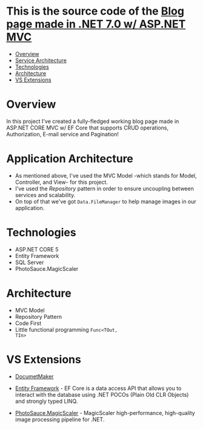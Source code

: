 # This is the source code of the [Blog page made in .NET 7.0 w/ ASP.NET MVC](https://github.com/Neon021/MyBlog)


- [Overview](#overview)
- [Service Architecture](#service-architecture)
- [Technologies](#technologies)
- [Architecture](#architecture)
- [VS Extensions](#vscode-extensions)


# Overview

<p>In this project I've created a fully-fledged working blog page made in ASP.NET CORE MVC w/ EF Core that supports CRUD operations, Authorization, E-mail service and Pagination!</p>

# Application Architecture
- As mentioned above, I've used the MVC Model -which stands for Model, Controller, and View- for this project.
- I've used the *Repository* pattern in order to ensure uncoupling between services and scalability.
- On top of that we've got <code>Data.FileManager</code> to help manage images in our application.

# Technologies
- ASP.NET CORE 5
- Entity Framework
- SQL Server
- PhotoSauce.MagicScaler

# Architecture
- MVC Model
- Repository Pattern
- Code First 
- Little functional programming <code>Func<TOut, TIn></code>


# VS Extensions
- [DocumetMaker](https://github.com/PaoloCattaneo92/DocumentMaker)

- [Entity Framework](https://github.com/dotnet/ef6) - EF Core is a data access API that allows you to interact with the database using .NET POCOs (Plain Old CLR Objects) and strongly typed LINQ.

- [PhotoSauce.MagicScaler](https://github.com/saucecontrol/PhotoSauce) - MagicScaler high-performance, high-quality image processing pipeline for .NET.
